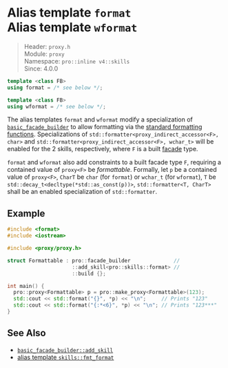 # Alias template `format`<br />Alias template `wformat`

> Header: `proxy.h`  
> Module: `proxy`  
> Namespace: `pro::inline v4::skills`  
> Since: 4.0.0

```cpp
template <class FB>
using format = /* see below */;

template <class FB>
using wformat = /* see below */;
```

The alias templates `format` and `wformat` modify a specialization of [`basic_facade_builder`](basic_facade_builder/README.md) to allow formatting via the [standard formatting functions](https://en.cppreference.com/w/cpp/utility/format). Specializations of `std::formatter<proxy_indirect_accessor<F>, char>` and `std::formatter<proxy_indirect_accessor<F>, wchar_t>` will be enabled for the 2 skills, respectively, where `F` is a built [facade](facade.md) type.

`format` and `wformat` also add constraints to a built facade type `F`, requiring a contained value of `proxy<F>` be *formattable*. Formally, let `p` be a contained value of `proxy<F>`, `CharT` be `char` (for `format`) or `wchar_t` (for `wformat`), `T` be `std::decay_t<decltype(*std::as_const(p))>`, `std::formatter<T, CharT>` shall be an enabled specialization of `std::formatter`.

## Example

```cpp
#include <format>
#include <iostream>

#include <proxy/proxy.h>

struct Formattable : pro::facade_builder              //
                     ::add_skill<pro::skills::format> //
                     ::build {};

int main() {
  pro::proxy<Formattable> p = pro::make_proxy<Formattable>(123);
  std::cout << std::format("{}", *p) << "\n";     // Prints "123"
  std::cout << std::format("{:*<6}", *p) << "\n"; // Prints "123***"
}
```

## See Also

- [`basic_facade_builder::add_skill`](basic_facade_builder/add_skill.md)
- [alias template `skills::fmt_format`](skills_fmt_format.md)
